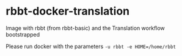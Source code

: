 # rbbt-docker-translation
Image with rbbt (from rbbt-basic) and the Translation workflow bootstrapped

Please run docker with the parameters  `-u rbbt -e HOME=/home/rbbt`
